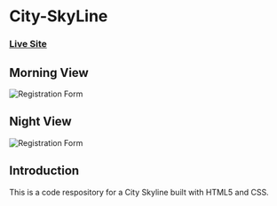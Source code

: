 # City-SkyLine

### [Live Site](https://fredamanu.github.io/City-SkyLine/)

## Morning View
![Registration Form](https://res.cloudinary.com/defgcg7hn/image/upload/v1673701826/apps/city%20skyline/Screenshot_2023-01-14_at_14.09.29_mfwkbn.png)


## Night View
![Registration Form](https://res.cloudinary.com/defgcg7hn/image/upload/v1673701826/apps/city%20skyline/Screenshot_2023-01-14_at_14.09.52_uxstmr.png)

## Introduction
This is a code respository for a City Skyline built with HTML5 and CSS. 
